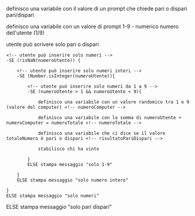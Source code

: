 <!-- chiedere all'utente se vuole pari o dispari e un numero intero compreso tra 1 e 9. Generare un numero casuale compreso tra 1 e 9, che sarà la giocata del computer. Stabilire e comunicare chi ha vinto secondo le regole di pari o dispari. -->

definisco una variabile con il valore di un prompt che chiede pari o dispari pari/dispari <!-- sceltaUtente -->

definisco una variabile con un valore di prompt 1-9 - numerico numero dell'utente (1/9) <!-- numeroUtente -->

utente può scrivere solo pari o dispari

    <!-- utente può inserire solo numeri -->
    -SE (!isNaN(numeroUtente)) {

        <!-- utente può inserire solo numeri interi -->
        -SE (Number.isInteger(numeroUtente)){

            <!-- utente può inserire solo numeri da 1 a 9 -->
            -SE (numeroUtente > 1 && numeroUtente < 9){

                definisco una variabile con un valore randomico tra 1 e 9 (valore del computer) <!-- numeroComputer -->

                definisco una variabile con la somma di numeroUtente + numeroComputer = numeroTotale <!-- numeroTotale -->

                definisco una variabile che ci dice se il valore totaleNumero è pari o dispari <!-- risultatoPariDispari -->

                stabilisco chi ha vinto

            }
            ELSE stampa messaggio "solo 1-9"

        }
        ELSE stampa messaggio "solo numero intero"

    }
    ELSE stampa messaggio "solo numeri"

ELSE stampa messaggio "solo pari dispari"